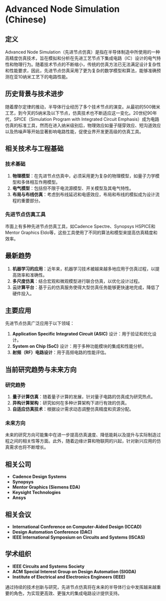 # Advanced Node Simulation (Chinese)

## 定义

Advanced Node Simulation（先进节点仿真）是指在半导体制造中所使用的一种高精度仿真技术，旨在模拟和分析在先进工艺节点下集成电路（IC）设计的电气特性和物理行为。随着技术节点的不断缩小，传统的仿真方法已无法满足设计复杂性和性能要求，因此，先进节点仿真采用了更为复杂的数学模型和算法，能够准确预测在亚10纳米工艺下的电路性能。

## 历史背景与技术进步

随着摩尔定律的推动，半导体行业经历了多个技术节点的演变。从最初的500微米工艺，到今天的5纳米及以下节点，仿真技术也不断适应这一变化。20世纪90年代，SPICE（Simulation Program with Integrated Circuit Emphasis）成为电路仿真的标准工具，然而在进入纳米级别后，物理效应如量子隧穿效应、短沟道效应以及热噪声等开始显著影响电路性能，促使业界开发更高级的仿真工具。

## 相关技术与工程基础

### 技术基础

1. **物理模型**：在先进节点仿真中，必须采用更为复杂的物理模型，如量子力学模型和多体相互作用模型。
2. **电气模型**：包括但不限于电流源模型、开关模型及其电气特性。
3. **布局与布线仿真**：考虑到布线延迟和电感效应，布局和布线的模拟成为设计流程的重要部分。

### 先进节点仿真工具

市面上有多种先进节点仿真工具，如Cadence Spectre、Synopsys HSPICE和Mentor Graphics Eldo等，这些工具使用了不同的算法和模型来提高仿真精度和效率。

## 最新趋势

1. **机器学习的应用**：近年来，机器学习技术被越来越多地应用于仿真过程，以提高效率和准确性。
2. **多尺度仿真**：结合宏观和微观模型进行联合仿真，以优化设计过程。
3. **云计算平台**：基于云的仿真服务使得大型仿真任务能够更快速地完成，降低了硬件投入。

## 主要应用

先进节点仿真广泛应用于以下领域：

1. **Application Specific Integrated Circuit (ASIC)** 设计：用于验证和优化设计。
2. **System on Chip (SoC)** 设计：用于多种功能模块的集成和性能分析。
3. **射频（RF）电路设计**：用于高频电路的性能评估。

## 当前研究趋势与未来方向

### 研究趋势

1. **量子计算仿真**：随着量子计算的发展，针对量子电路的仿真成为研究热点。
2. **异构计算架构**：研究如何在多种计算架构下进行有效的仿真。
3. **自适应仿真技术**：根据设计需求动态调整仿真精度和资源分配。

### 未来方向

未来的研究方向可能集中在进一步提高仿真速度、降低能耗以及提升与实际制造过程之间的相关性等方面。此外，随着边缘计算和物联网的兴起，针对新兴应用的仿真需求也将不断增长。

## 相关公司

- **Cadence Design Systems**
- **Synopsys**
- **Mentor Graphics (Siemens EDA)**
- **Keysight Technologies**
- **Ansys**

## 相关会议

- **International Conference on Computer-Aided Design (ICCAD)**
- **Design Automation Conference (DAC)**
- **IEEE International Symposium on Circuits and Systems (ISCAS)**

## 学术组织

- **IEEE Circuits and Systems Society**
- **ACM Special Interest Group on Design Automation (SIGDA)**
- **Institute of Electrical and Electronics Engineers (IEEE)**

通过持续的技术创新与研究，先进节点仿真将在未来的半导体行业中发挥越来越重要的角色，为实现更高效、更强大的集成电路设计提供支持。